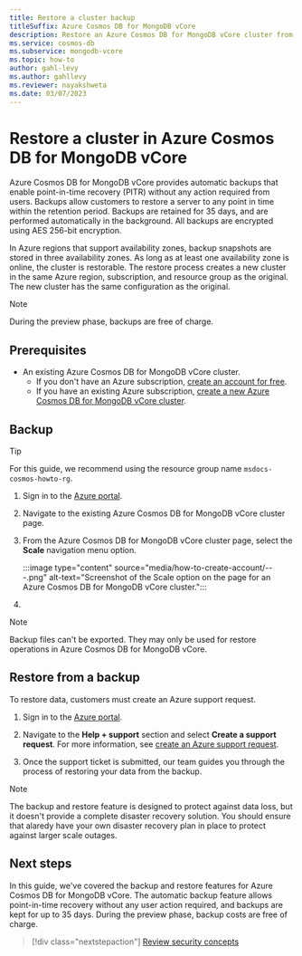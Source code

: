 ```yaml
---
title: Restore a cluster backup
titleSuffix: Azure Cosmos DB for MongoDB vCore
description: Restore an Azure Cosmos DB for MongoDB vCore cluster from a point in time encrypted backup snapshot.
ms.service: cosmos-db
ms.subservice: mongodb-vcore
ms.topic: how-to
author: gahl-levy
ms.author: gahllevy
ms.reviewer: nayakshweta
ms.date: 03/07/2023
---
```


# Restore a cluster in Azure Cosmos DB for MongoDB vCore

Azure Cosmos DB for MongoDB vCore provides automatic backups that enable point-in-time recovery (PITR) without any action required from users. Backups allow customers to restore a server to any point in time within the retention period. Backups are retained for 35 days, and are performed automatically in the background. All backups are encrypted using AES 256-bit encryption.

In Azure regions that support availability zones, backup snapshots are stored in three availability zones. As long as at least one availability zone is online, the cluster is restorable. The restore process creates a new cluster in the same Azure region, subscription, and resource group as the original. The new cluster has the same configuration as the original.

> [!NOTE]
> During the preview phase, backups are free of charge.

## Prerequisites

- An existing Azure Cosmos DB for MongoDB vCore cluster.
  - If you don't have an Azure subscription, [create an account for free](https://azure.microsoft.com/free).
  - If you have an existing Azure subscription, [create a new Azure Cosmos DB for MongoDB vCore cluster](how-to-create-account.md?tabs=azure-portal).

## Backup



> [!TIP]
> For this guide, we recommend using the resource group name ``msdocs-cosmos-howto-rg``.

1. Sign in to the [Azure portal](https://portal.azure.com).

1. Navigate to the existing Azure Cosmos DB for MongoDB vCore cluster page.

1. From the Azure Cosmos DB for MongoDB vCore cluster page, select the **Scale** navigation menu option.

   :::image type="content" source="media/how-to-create-account/---.png" alt-text="Screenshot of the Scale option on the page for an Azure Cosmos DB for MongoDB vCore cluster.":::

1. 

> [!NOTE]
> Backup files can't be exported. They may only be used for restore operations in Azure Cosmos DB for MongoDB vCore.

## Restore from a backup

To restore data, customers must create an Azure support request.

1. Sign in to the [Azure portal](https://portal.azure.com).

1. Navigate to the **Help + support** section and select **Create a support request**. For more information, see [create an Azure support request](../../../azure-portal/supportability/how-to-create-azure-support-request.md#go-to-help--support-from-the-global-header).

1. Once the support ticket is submitted, our team guides you through the process of restoring your data from the backup.

> [!NOTE]
> The backup and restore feature is designed to protect against data loss, but it doesn't provide a complete disaster recovery solution. You should ensure that alaredy have your own disaster recovery plan in place to protect against larger scale outages.

## Next steps

In this guide, we've covered the backup and restore features for Azure Cosmos DB for MongoDB vCore. The automatic backup feature allows point-in-time recovery without any user action required, and backups are kept for up to 35 days. During the preview phase, backup costs are free of charge.

> [!div class="nextstepaction"]
> [Review security concepts](security.md)
